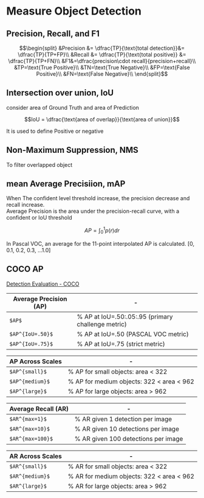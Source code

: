 # Measure Object Detection

## Precision, Recall, and F1
```math
\begin{split}
&Precision &= \dfrac{TP}{\text{total detection}}&= \dfrac{TP}{TP+FP}\\
&Recall &= \dfrac{TP}{\text{total positive}}    &= \dfrac{TP}{TP+FN}\\
&F1&=\dfrac{precision\cdot recall}{precision+recall}\\

&TP=\text{True Positive}\\
&TN=\text{True Negative}\\
&FP=\text{False Positive}\\
&FN=\text{False Negative}\\
\end{split}
```
## Intersection over union, IoU
consider area of Ground Truth and area of Prediction
```math
IoU = \dfrac{\text{area of overlap}}{\text{area of union}}
```
It is used to define Positive or negative  
## Non-Maximum Suppression, NMS
To filter overlapped object
## mean Average Precisiion, mAP
When The confident level threshold increase, the precision decrease and recall increase.  
Average Precision is the area under the precision-recall curve, with a confident or IoU threshold  
```math
AP = \int_0^1p(r)dr
```
In Pascal VOC, an average for the 11-point interpolated AP is calculated. [0, 0.1, 0.2, 0.3, ...1.0]  
## COCO AP
[Detection Evaluation - COCO](http://cocodataset.org/#detection-eval)

Average Precision (AP)|-
-------------|---
`$AP$`        |% AP at IoU=.50:.05:.95 (primary challenge metric)
`$AP^{IoU=.50}$`|% AP at IoU=.50 (PASCAL VOC metric)
`$AP^{IoU=.75}$`|% AP at IoU=.75 (strict metric)

AP Across Scales|-
---|---
`$AP^{small}$` |% AP for small objects: area < 322
`$AP^{medium}$`|% AP for medium objects: 322 < area < 962
`$AP^{large}$` |% AP for large objects: area > 962

Average Recall (AR)|-
---|---
`$AR^{max=1}$`|% AR given 1 detection per image
`$AR^{max=10}$`|% AR given 10 detections per image
`$AR^{max=100}$`|% AR given 100 detections per image

AR Across Scales|-
---|---
`$AR^{small}$`|% AR for small objects: area < 322
`$AR^{medium}$`|% AR for medium objects: 322 < area < 962
`$AR^{large}$`|% AR for large objects: area > 962
